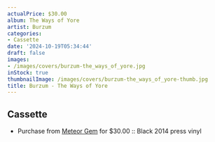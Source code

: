 ```yaml
---
actualPrice: $30.00
album: The Ways of Yore
artist: Burzum
categories:
- Cassette
date: '2024-10-19T05:34:44'
draft: false
images:
- /images/covers/burzum-the_ways_of_yore.jpg
inStock: true
thumbnailImage: /images/covers/burzum-the_ways_of_yore-thumb.jpg
title: Burzum - The Ways of Yore
---
```


## Cassette
* Purchase from [Meteor Gem](https://meteor-gem.com/products/burzum-the-ways-of-yore-2xlp) for $30.00 :: Black 2014 press vinyl
